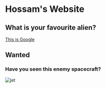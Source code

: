 #     Hossam's Website

## What is your favourite alien? 

[This is Google](https://www.google.com/)

## Wanted
### Have you seen this enemy spacecraft?
![jet](https://user-images.githubusercontent.com/105666790/169106972-38fcd7aa-6a76-4847-bc00-436c1c532f8a.png)


